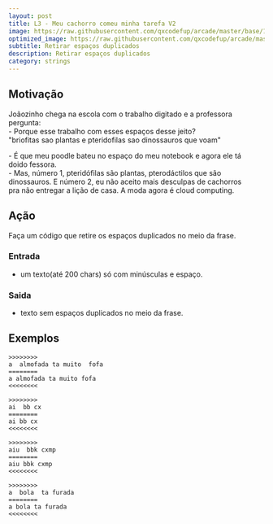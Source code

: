 ```yaml
---
layout: post
title: L3 - Meu cachorro comeu minha tarefa V2
image: https://raw.githubusercontent.com/qxcodefup/arcade/master/base/102/__capa.jpg
optimized_image: https://raw.githubusercontent.com/qxcodefup/arcade/master/base/.thumb/102/Readme.jpg
subtitle: Retirar espaços duplicados
description: Retirar espaços duplicados
category: strings
---
```

<!-- DON'T EDIT THIS FILE, GENERATED BY SCRIPT -->
<!-- DON'T EDIT THIS FILE, GENERATED BY SCRIPT -->
<!-- DON'T EDIT THIS FILE, GENERATED BY SCRIPT -->
<!-- DON'T EDIT THIS FILE, GENERATED BY SCRIPT -->
<!-- DON'T EDIT THIS FILE, GENERATED BY SCRIPT -->



## Motivação

Joãozinho chega na escola com o trabalho digitado e a professora  
pergunta:  
\- Porque esse trabalho com esses espaços desse jeito?  
"briofitas sao plantas e pteridofilas  sao dinossauros que voam"

\- É que meu poodle bateu no espaço do meu notebook e agora ele tá  
doido fessora.  
\- Mas, número 1, pteridófilas são plantas, pterodáctilos que são  
dinossauros. E número 2, eu não aceito mais desculpas de cachorros  
pra não entregar a lição de casa. A moda agora é cloud computing.

## Ação

Faça um código que retire os espaços duplicados no meio da frase.

### Entrada

*   um texto(até 200 chars) só com minúsculas e espaço.

### Saida

*   texto sem espaços duplicados no meio da frase.

## Exemplos

```
>>>>>>>>
a  almofada ta muito  fofa
========
a almofada ta muito fofa
<<<<<<<<

>>>>>>>>
ai  bb cx
========
ai bb cx
<<<<<<<<

>>>>>>>>
aiu  bbk cxmp
========
aiu bbk cxmp
<<<<<<<<

>>>>>>>>
a  bola  ta furada
========
a bola ta furada
<<<<<<<<
```

#
